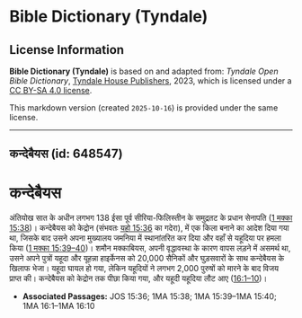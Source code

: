 # Bible Dictionary (Tyndale)

## License Information

**Bible Dictionary (Tyndale)** is based on and adapted from: _Tyndale Open Bible Dictionary_, [Tyndale House Publishers](https://tyndaleopenresources.com/), 2023, which is licensed under a [CC BY-SA 4.0 license](https://creativecommons.org/licenses/by-sa/4.0/legalcode.en).

This markdown version (created `2025-10-16`) is provided under the same license.



--------------------------------

## कन्देबैयस (id: 648547)

कन्देबैयस
=========

अंतियोख सात के अधीन लगभग 138 ईसा पूर्व सीरिया\-फिलिस्तीन के समुद्रतट के प्रधान सेनापति ([1 मक्का 15:38](https://ref.ly/1Macc15:39-1Macc15:40))। कन्देबैयस को केद्रोन (संभवतः [यहो 15:36](https://ref.ly/Josh15:36) का गदेरा), में एक किला बनाने का आदेश दिया गया था, जिसके बाद उसने अपना मुख्यालय जमनिया में स्थानांतरित कर दिया और वहाँ से यहूदिया पर हमला किया ([1 मक्का 15:39–40](https://ref.ly/1Macc15:39-1Macc15:40))। शमौन मक्काबियस, अपनी वृद्धावस्था के कारण वापस लड़ने में असमर्थ था, उसने अपने पुत्रों यहूदा और यूहन्ना हाइर्केनस को 20,000 सैनिकों और घुड़सवारों के साथ कन्देबैयस के खिलाफ भेजा। यहूदा घायल हो गया, लेकिन यहूदियों ने लगभग 2,000 पुरुषों को मारने के बाद विजय प्राप्त की। कन्देबैयस को केद्रोन तक पीछा किया गया, और यहूदी यहूदिया लौट आए ([16:1–10](https://ref.ly/1Macc16:1-1Macc16:10))।

* **Associated Passages:** JOS 15:36; 1MA 15:38; 1MA 15:39–1MA 15:40; 1MA 16:1–1MA 16:10

